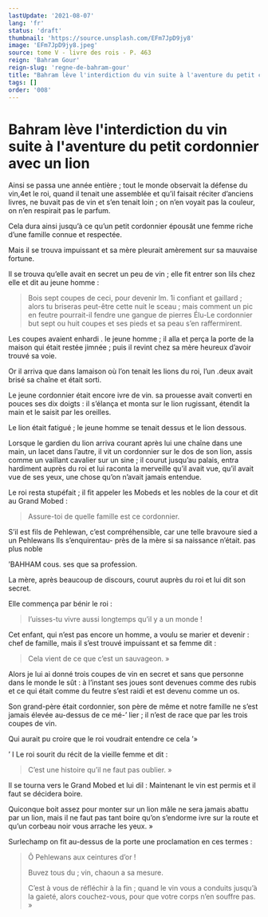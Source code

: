 ```yaml
---
lastUpdate: '2021-08-07'
lang: 'fr'
status: 'draft'
thumbnail: 'https://source.unsplash.com/EFm7JpD9jy8'
image: 'EFm7JpD9jy8.jpeg'
source: tome V - livre des rois - P. 463
reign: 'Bahram Gour'
reign-slug: 'regne-de-bahram-gour'
title: "Bahram lève l'interdiction du vin suite à l'aventure du petit cordonnier avec un lion | Le Livre des Rois | Shâhnâmeh"
tags: []
order: '008'
---
```


<!-- LTeX: language=fr -->

# Bahram lève l'interdiction du vin suite à l'aventure du petit cordonnier avec un lion

Ainsi se passa une année entière ; tout le monde observait la défense du vin,4et le roi, quand il tenait une assemblée et qu’il faisait réciter d’anciens livres, ne buvait pas de vin et s’en tenait loin ; on n’en voyait pas la couleur, on n’en respirait pas le parfum.

Cela dura ainsi jusqu’à ce qu’un petit cordonnier épousât une femme riche d’une famille connue et respectée.

Mais il se trouva impuissant et sa mère pleurait amèrement sur sa mauvaise fortune.

Il se trouva qu’elle avait en secret un peu de vin ; elle fit entrer son lils chez elle et dit au jeune homme :

> Bois sept coupes de ceci, pour devenir lm. 1i confiant et gaillard ; alors tu briseras peut-être cette nuit le sceau ; mais comment un pic en feutre pourrait-il fendre une gangue de pierres Élu-Le cordonnier but sept ou huit coupes et ses pieds et sa peau s’en raffermirent.

Les coupes avaient enhardi
. le jeune homme ; il alla et perça la porte de la maison qui était restée jimnée ; puis il revint chez sa mère heureux d’avoir trouvé sa voie.

Or il arriva que dans lamaison où l’on tenait les lions du roi, l’un .deux avait brisé sa chaîne et était sorti.

Le jeune cordonnier était encore ivre de vin. sa prouesse avait converti en pouces ses dix doigts : il s’élança et monta sur le lion rugissant, étendit la main et le saisit par les oreilles.

Le lion était fatigué ; le jeune homme se tenait dessus et le lion dessous.

Lorsque le gardien du lion arriva courant après lui une chaîne dans une main, un lacet dans l’autre, il vit un cordonnier sur le dos de son lion, assis comme un vaillant cavalier sur un sine ; il courut jusqu’au palais, entra hardiment auprès du roi et lui raconta la merveille qu’il avait vue, qu’il avait vue de ses yeux, une chose qu’on n’avait jamais entendue.

Le roi resta stupéfait ; il fit appeler les Mobeds et les nobles de la cour et dit au Grand Mobed :

> Assure-toi de quelle famille est ce cordonnier.

S’il est fils de Pehlewan, c’est compréhensible, car une telle bravoure sied a un Pehlewans Ils s’enquirentau-
près de la mère si sa naissance n’était. pas plus noble

’BAHHAM cous. ses que sa profession.

La mère, après beaucoup de discours, courut auprès du roi et lui dit son secret.

Elle commença par bénir le roi :

> I’uisses-tu vivre aussi longtemps qu’il y a un monde !

Cet enfant, qui n’est pas encore un homme, a voulu se marier et devenir : chef de famille, mais il s’est trouvé impuissant et sa femme dit :

> Cela vient de ce que c’est un sauvageon. »

Alors je lui ai donné trois coupes de vin en secret et sans que personne dans le monde le sût : à l’instant ses joues sont devenues comme des rubis et ce qui était comme du feutre s’est raidi et est devenu comme un os.

Son grand-père était cordonnier, son père de même et notre famille ne s’est jamais élevée au-dessus de ce mé-’ lier ; il n’est de race que par les trois coupes de vin.

Qui aurait pu croire que le roi voudrait entendre ce cela ’»

’ I Le roi sourit du récit de la vieille femme et dit :

> C’est une histoire qu’il ne faut pas oublier. »

Il se tourna vers le Grand Mobed et lui dil : Maintenant le vin est permis et il faut se décidera boire.

Quiconque boit assez pour monter sur un lion mâle ne sera jamais abattu par un lion, mais il ne faut pas tant boire qu’on s’endorme ivre sur la route et qu’un corbeau noir vous arrache les yeux. »

Surlechamp on fit au-dessus de la porte une proclamation en ces termes :

> Ô Pehlewans aux ceintures d’or !
>
> Buvez tous du ; vin, chaoun a sa mesure.
>
> C’est à vous de réfléchir à la fin ; quand le vin vous a conduits jusqu’à la gaieté, alors couchez-vous, pour que votre corps n’en souffre pas. »
